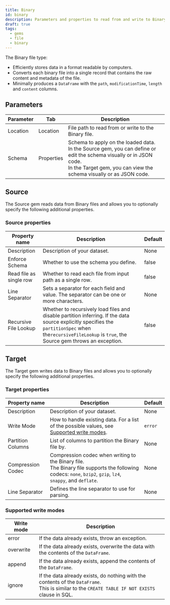 ```yaml
---
title: Binary
id: binary
description: Parameters and properties to read from and write to Binary files
draft: true
tags:
  - gems
  - file
  - binary
---
```


The Binary file type:

- Efficiently stores data in a format readable by computers.
- Converts each binary file into a single record that contains the raw content and metadata of the file.
- Minimally produces a `DataFrame` with the `path`, `modificationTime`, `length` and `content` columns.

## Parameters

| Parameter | Tab        | Description                                                                                                                                                                                     |
| --------- | ---------- | ----------------------------------------------------------------------------------------------------------------------------------------------------------------------------------------------- |
| Location  | Location   | File path to read from or write to the Binary file.                                                                                                                                             |
| Schema    | Properties | Schema to apply on the loaded data.<br/>In the Source gem, you can define or edit the schema visually or in JSON code.<br/>In the Target gem, you can view the schema visually or as JSON code. |

## Source

The Source gem reads data from Binary files and allows you to optionally specify the following additional properties.

### Source properties

| Property name           | Description                                                                                                                                                                                                 | Default |
| ----------------------- | ----------------------------------------------------------------------------------------------------------------------------------------------------------------------------------------------------------- | ------- |
| Description             | Description of your dataset.                                                                                                                                                                                | None    |
| Enforce Schema          | Whether to use the schema you define.                                                                                                                                                                       | false   |
| Read file as single row | Whether to read each file from input path as a single row.                                                                                                                                                  | false   |
| Line Separator          | Sets a separator for each field and value. The separator can be one or more characters.                                                                                                                     | None    |
| Recursive File Lookup   | Whether to recursively load files and disable partition inferring. If the data source explicitly specifies the `partitionSpec` when the`recursiveFileLookup` is `true`, the Source gem throws an exception. | false   |

## Target

The Target gem writes data to Binary files and allows you to optionally specify the following additional properties.

### Target properties

| Property name     | Description                                                                                                                                                     | Default |
| ----------------- | --------------------------------------------------------------------------------------------------------------------------------------------------------------- | ------- |
| Description       | Description of your dataset.                                                                                                                                    | None    |
| Write Mode        | How to handle existing data. For a list of the possible values, see [Supported write modes](#supported-write-modes).                                            | `error` |
| Partition Columns | List of columns to partition the Binary file by.                                                                                                                | None    |
| Compression Codec | Compression codec when writing to the Binary file. <br/>The Binary file supports the following codecs: `none`, `bzip2`, `gzip`, `lz4`, `snappy`, and `deflate`. | None    |
| Line Separator    | Defines the line separator to use for parsing.                                                                                                                  | None    |

### Supported write modes

| Write mode | Description                                                                                                                                          |
| ---------- | ---------------------------------------------------------------------------------------------------------------------------------------------------- |
| error      | If the data already exists, throw an exception.                                                                                                      |
| overwrite  | If the data already exists, overwrite the data with the contents of the `DataFrame`.                                                                 |
| append     | If the data already exists, append the contents of the `DataFrame`.                                                                                  |
| ignore     | If the data already exists, do nothing with the contents of the `DataFrame`. <br/>This is similar to the `CREATE TABLE IF NOT EXISTS` clause in SQL. |
